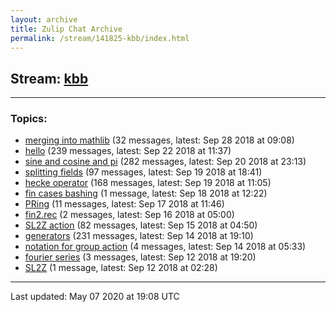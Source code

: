 ```yaml
---
layout: archive
title: Zulip Chat Archive
permalink: /stream/141825-kbb/index.html
---
```


## Stream: [kbb](https://leanprover-community.github.io/archive/stream/141825-kbb/index.html)
---

### Topics:

* [merging into mathlib](topic/merging.20into.20mathlib.html) (32 messages, latest: Sep 28 2018 at 09:08)
* [hello](topic/hello.html) (239 messages, latest: Sep 22 2018 at 11:37)
* [sine and cosine and pi](topic/sine.20and.20cosine.20and.20pi.html) (282 messages, latest: Sep 20 2018 at 23:13)
* [splitting fields](topic/splitting.20fields.html) (97 messages, latest: Sep 19 2018 at 18:41)
* [hecke operator](topic/hecke.20operator.html) (168 messages, latest: Sep 19 2018 at 11:05)
* [fin cases bashing](topic/fin.20cases.20bashing.html) (1 message, latest: Sep 18 2018 at 12:22)
* [PRing](topic/PRing.html) (11 messages, latest: Sep 17 2018 at 11:46)
* [fin2.rec](topic/fin2.2Erec.html) (2 messages, latest: Sep 16 2018 at 05:00)
* [SL2Z action](topic/SL2Z.20action.html) (82 messages, latest: Sep 15 2018 at 04:50)
* [generators](topic/generators.html) (231 messages, latest: Sep 14 2018 at 19:10)
* [notation for group action](topic/notation.20for.20group.20action.html) (4 messages, latest: Sep 14 2018 at 05:33)
* [fourier series](topic/fourier.20series.html) (3 messages, latest: Sep 12 2018 at 19:20)
* [SL2Z](topic/SL2Z.html) (1 message, latest: Sep 12 2018 at 02:28)

<hr><p>Last updated: May 07 2020 at 19:08 UTC</p>